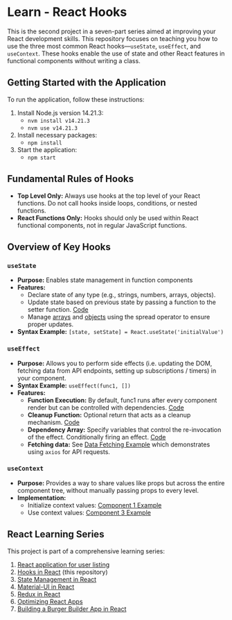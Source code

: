# Learn - React Hooks
This is the second project in a seven-part series aimed at improving your React development skills. This repository focuses on teaching you how to use the three most common React hooks—`useState`, `useEffect`, and `useContext`. These hooks enable the use of state and other React features in functional components without writing a class.


## Getting Started with the Application
To run the application, follow these instructions:
1. Install Node.js version 14.21.3:
   - `nvm install v14.21.3`
   - `nvm use v14.21.3`
2. Install necessary packages:
   - `npm install`
3. Start the application:
   - `npm start`


## Fundamental Rules of Hooks
- **Top Level Only:** Always use hooks at the top level of your React functions. Do not call hooks inside loops, conditions, or nested functions.
- **React Functions Only:** Hooks should only be used within React functional components, not in regular JavaScript functions.


## Overview of Key Hooks
### `useState`
- **Purpose:** Enables state management in function components
- **Features:**
  - Declare state of any type (e.g., strings, numbers, arrays, objects).
  - Update state based on previous state by passing a function to the setter function. [Code](./src/Components/useState/HooksCounter2.js)
  - Manage [arrays](./src/Components/useState/HooksCounter4.js) and [objects](./src/Components/useState/HooksCounter3.js) using the spread operator to ensure proper updates.
- **Syntax Example:** `[state, setState] = React.useState('initialValue')`


### `useEffect`
- **Purpose:** Allows you to perform side effects (i.e. updating the DOM, fetching data from API endpoints, setting up subscriptions / timers) in your component.
- **Syntax Example:** `useEffect(func1, [])`
- **Features:**
  - **Function Execution:** By default, func1 runs after every component render but can be controlled with dependencies. [Code](./src/Components/useEffect/1_ChangeTitle.js)
  - **Cleanup Function:** Optional return that acts as a cleanup mechanism. [Code](./src/Components/useEffect/3_MousePosition.js)
  - **Dependency Array:** Specify variables that control the re-invocation of the effect. Conditionally firing an effect. [Code](./src/Components/useEffect/2_ConditionallyCallUseEffect.js)
  - **Fetching data:** See [Data Fetching Example](./src/Components/useEffect/4_DataFetching.js) which demonstrates using `axios` for API requests.


### `useContext`
- **Purpose:** Provides a way to share values like props but across the entire component tree, without manually passing props to every level.
- **Implementation:**
  - Initialize context values: [Component 1 Example](./src/Components/useContext/Component1.js)
  - Use context values: [Component 3 Example](./src/Components/useContext/Component3.js)


## React Learning Series
This project is part of a comprehensive learning series:
1. [React application for user listing](https://github.com/tanishabisht/Learn-ReactUsersListing)
2. [Hooks in React](https://github.com/tanishabisht/Learn-ReactHooks) (this repository)
3. [State Management in React](https://github.com/tanishabisht/Learn-ReactStateManagement)
4. [Material-UI in React](https://github.com/tanishabisht/Learn-ReactMUI)
5. [Redux in React](https://github.com/tanishabisht/Learn-ReactRedux)
6. [Optimizing React Apps](https://github.com/tanishabisht/Learn-ReactOptimization)
7. [Building a Burger Builder App in React](https://github.com/tanishabisht/Learn-ReactBurgerBuilder)
